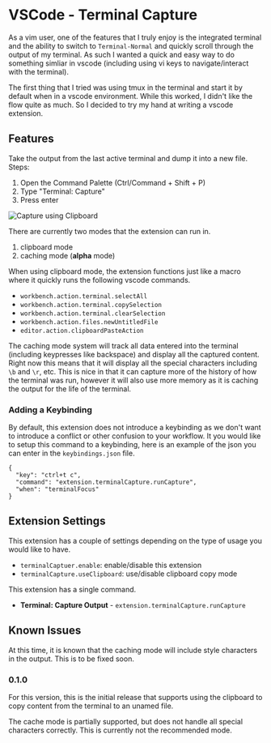 VSCode - Terminal Capture
=================================================

As a vim user, one of the features that I truly enjoy is the integrated
terminal and the ability to switch to `Terminal-Normal` and quickly scroll
through the output of my terminal. As such I wanted a quick and easy way
to do something simliar in vscode (including using vi keys to navigate/interact
with the terminal).  

The first thing that I tried was using tmux in the terminal and start it by
default when in a vscode environment.  While this worked, I didn't like the
flow quite as much.  So I decided to try my hand at writing a vscode extension.  

## Features

Take the output from the last active terminal and dump it into a new file. Steps:

1. Open the Command Palette (Ctrl/Command + Shift + P)
2. Type "Terminal: Capture"
3. Press enter

![Capture using Clipboard](images/vscode-terminal-capture-clipboard.gif)  

There are currently two modes that the extension can run in.  

1. clipboard mode
2. caching mode (**alpha** mode)

When using clipboard mode, the extension functions just like a macro where it
quickly runs the following vscode commands.  

* `workbench.action.terminal.selectAll`
* `workbench.action.terminal.copySelection`
* `workbench.action.terminal.clearSelection`
* `workbench.action.files.newUntitledFile`
* `editor.action.clipboardPasteAction`

The caching mode system will track all data entered into the terminal (including
keypresses like backspace) and display all the captured content.  Right now this
means that it will display all the special characters including `\b` and `\r`, etc.
This is nice in that it can capture more of the history of how the terminal was run,
however it will also use more memory as it is caching the output for the life of
the terminal.  

### Adding a Keybinding

By default, this extension does not introduce a keybinding as we don't want
to introduce a conflict or other confusion to your workflow.   It you would
like to setup this command to a keybinding, here is an example of the json
you can enter in the `keybindings.json` file.  

    {
      "key": "ctrl+t c",
      "command": "extension.terminalCapture.runCapture",
      "when": "terminalFocus"
    }

## Extension Settings

This extension has a couple of settings depending on the type of usage you would
like to have.  

* `terminalCaptuer.enable`: enable/disable this extension  
* `terminalCapture.useClipboard`: use/disable clipboard copy mode  

This extension has a single command.  

* **Terminal: Capture Output** - `extension.terminalCapture.runCapture`  

## Known Issues

At this time, it is known that the caching mode will include style characters
in the output. This is to be fixed soon.  

### 0.1.0

For this version, this is the initial release that supports using the clipboard to
copy content from the terminal to an unamed file.  

The cache mode is partially supported, but does not handle all special characters
correctly.  This is currently not the recommended mode.  
